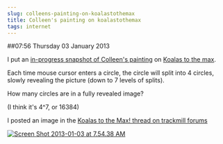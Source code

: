 ```yaml
---
slug: colleens-painting-on-koalastothemax
title: Colleen's painting on koalastothemax
tags: internet
---
```


##07:56 Thursday 03 January 2013

I put an [in-progress snapshot of Colleen's painting](http://www.koalastothemax.com/?aHR0cDovL3RodW5kZXJyYWJiaXQuc211Z211Zy5jb20vQXJ0L0JlYW5zL2ktNXpnRk12Uy8wL08vY2VsbGllLTAxNDYuanBn) on [Koalas to the max](http://www.koalastothemax.com/).

Each time mouse cursor enters a circle, the circle will split into 4 circles, slowly revealing the picture (down to 7 levels of splits).

How many circles are in a fully revealed image?

(I think it's 4^7, or 16384)

I posted an image in the [Koalas to the Max! thread on trackmill forums](http://trackmill.com/forums/showthread.php?p=342487#post342487)

[![Screen Shot 2013-01-03 at 7.54.38 AM](/images/2013/01/Screen-Shot-2013-01-03-at-7.54.38-AM.png)](http://robnugen.com/blog/2013/01/03/colleens-painting-on-koalastothemax/screen-shot-2013-01-03-at-7-54-38-am/)
